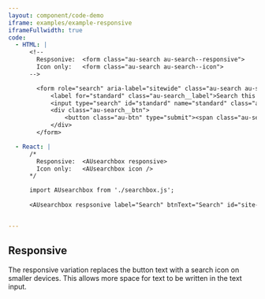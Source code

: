 ```yaml
---
layout: component/code-demo
iframe: examples/example-responsive
iframeFullwidth: true
code:
  - HTML: |
      <!--
        Respsonive:  <form class="au-search au-search--responsive">
        Icon only:   <form class="au-search au-search--icon">
      -->

        <form role="search" aria-label="sitewide" class="au-search au-search--responsive">
            <label for="standard" class="au-search__label">Search this website</label>
            <input type="search" id="standard" name="standard" class="au-text-input"/>
            <div class="au-search__btn">
                <button class="au-btn" type="submit"><span class="au-search__submit-btn-text">Search</span></button>
            </div>
        </form>

  - React: |
      /*
        Responsive:  <AUsearchbox responsive>
        Icon only:   <AUsearchbox icon />
      */

      import AUsearchbox from './searchbox.js';
        
      <AUsearchbox respsonive label="Search" btnText="Search" id="site-search"/>


---
```

## Responsive

The responsive variation replaces the button text with a search icon on smaller devices. This allows more space for text to be written in the text input.

